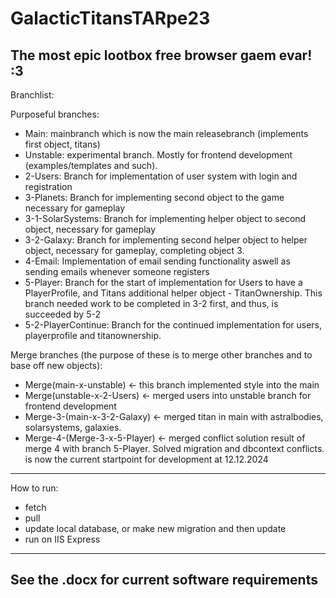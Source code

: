 # GalacticTitansTARpe23
 The most epic lootbox free browser gaem evar! :3 
-----------------------------------------------------
Branchlist:

Purposeful branches:
- Main: mainbranch which is now the main releasebranch (implements first object, titans)
- Unstable: experimental branch. Mostly for frontend development (examples/templates and such).
- 2-Users: Branch for implementation of user system with login and registration
- 3-Planets: Branch for implementing second object to the game necessary for gameplay
- 3-1-SolarSystems: Branch for implementing helper object to second object, necessary for gameplay
- 3-2-Galaxy: Branch for implementing second helper object to helper object, necessary for gameplay, completing object 3.
- 4-Email: Implementation of email sending functionality aswell as sending emails whenever someone registers
- 5-Player: Branch for the start of implementation for Users to have a PlayerProfile, and Titans additional helper object - TitanOwnership. This branch needed work to be completed in 3-2 first, and thus, is succeeded by 5-2
- 5-2-PlayerContinue: Branch for the continued implementation for users, playerprofile and titanownership.

Merge branches (the purpose of these is to merge other branches and to base off new objects):
- Merge(main-x-unstable) <- this branch implemented style into the main
- Merge(unstable-x-2-Users) <- merged users into unstable branch for frontend development
- Merge-3-(main-x-3-2-Galaxy) <- merged titan in main with astralbodies, solarsystems, galaxies.
- Merge-4-(Merge-3-x-5-Player) <- merged conflict solution result of merge 4 with branch 5-Player. Solved migration and dbcontext conflicts. is now the current startpoint for development at 12.12.2024

-----------------------------------------------------
How to run:
- fetch
- pull
- update local database, or make new migration and then update
- run on IIS Express 
-----------------------------------------------------
See the .docx for current software requirements
-----------------------------------------------------
